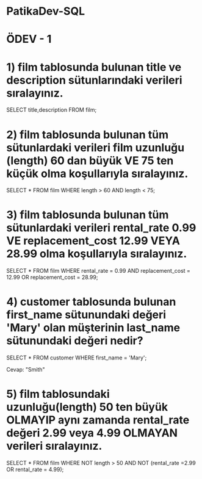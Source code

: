 # PatikaDev-SQL
# ÖDEV - 1 
# 1) film tablosunda bulunan title ve description sütunlarındaki verileri sıralayınız. 
SELECT title,description FROM film; 
# 2) film tablosunda bulunan tüm sütunlardaki verileri film uzunluğu (length) 60 dan büyük VE 75 ten küçük olma koşullarıyla sıralayınız. 
SELECT * FROM film WHERE length > 60 AND length < 75;
# 3) film tablosunda bulunan tüm sütunlardaki verileri rental_rate 0.99 VE replacement_cost 12.99 VEYA 28.99 olma koşullarıyla sıralayınız. 
SELECT * FROM film WHERE rental_rate = 0.99 AND replacement_cost = 12.99 OR replacement_cost = 28.99; 
# 4) customer tablosunda bulunan first_name sütunundaki değeri 'Mary' olan müşterinin last_name sütunundaki değeri nedir? 
SELECT * FROM customer WHERE first_name = 'Mary'; 

Cevap: "Smith" 
# 5) film tablosundaki uzunluğu(length) 50 ten büyük OLMAYIP aynı zamanda rental_rate değeri 2.99 veya 4.99 OLMAYAN verileri sıralayınız. 
SELECT * FROM film WHERE NOT length > 50 AND NOT (rental_rate =2.99 OR rental_rate = 4.99); 
